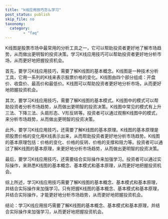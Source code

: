 ```yaml
---
title: "k线应用技巧怎么学习"
post_status: publish
skip_file: no
taxonomy:
  category:
        - "faq"
---
```


K线图是股票市场中最常用的分析工具之一，它可以帮助投资者更好地了解市场趋势，从而做出更明智的投资决策。学习K线应用技巧可以帮助投资者更好地分析市场，从而更好地把握投资机会。

首先，要学习K线应用技巧，需要了解K线图的基本概念。K线图是一种技术分析工具，它用一系列的K线来表示股票价格的变化。K线图由四个部分组成：开盘价、收盘价、最高价和最低价。K线图可以帮助投资者更好地分析市场，从而更好地把握投资机会。

其次，要学习K线应用技巧，需要了解K线图的基本模式。K线图中的模式可以帮助投资者分析市场趋势，从而做出更明智的投资决策。K线图中常见的模式有上升三法、下降三法、头肩形态、V形反转等。投资者可以通过观察K线图中的模式，来分析市场趋势，从而做出更明智的投资决策。

此外，要学习K线应用技巧，还需要了解K线图的基本原理。K线图的基本原理是把股票价格的变化用K线表示出来，从而帮助投资者更好地分析市场趋势。K线图的基本原理包括：价格的变化、价格的反转、价格的支撑和阻力等。投资者可以通过了解K线图的基本原理，来更好地分析市场趋势，从而做出更明智的投资决策。

最后，要学习K线应用技巧，还需要结合实际操作来加强学习。投资者可以通过实际操作，来熟悉K线图的基本概念、基本模式和基本原理，从而更好地把握投资机会。

综上所述，学习K线应用技巧需要了解K线图的基本概念、基本模式和基本原理，并结合实际操作来加强学习。只有把握K线图的基本概念、基本模式和基本原理，并结合实际操作，才能更好地分析市场趋势，从而更好地把握投资机会。

结论：学习K线应用技巧需要了解K线图的基本概念、基本模式和基本原理，并结合实际操作来加强学习，从而更好地把握投资机会。

